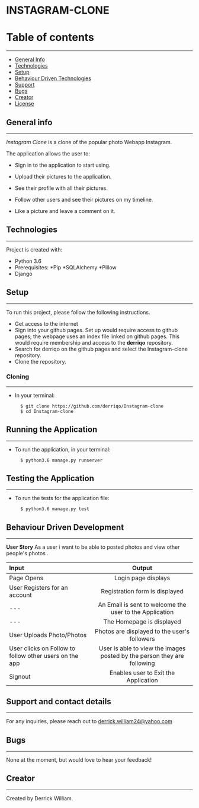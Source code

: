 # INSTAGRAM-CLONE

# Table of contents
***
* [General Info](#General-Info)
* [Technologies](#Technologies)
* [Setup](#Setup)
* [Behaviour Driven Technologies](#Behaviour-Driven-Technologies)
* [Support](#Support)
* [Bugs](#Bugs)
* [Creator](#Creator)
* [License](#License)

## General info
---
 *Instagram Clone* is a clone of the popular photo Webapp Instagram.

The application allows the user to:

* Sign in to the application to start using.

* Upload their pictures to the application.

* See their profile with all their pictures.

* Follow other users and see their pictures on my timeline.

* Like a picture and leave a comment on it.


## Technologies
---
Project is created with:
* Python 3.6
* Prerequisites:   *Pip *SQLAlchemy *Pillow
* Django

## Setup
---
To run this project, please follow the following instructions.
-   Get access to the internet
-   Sign into your github pages. Set up would require access to github pages; the webpage uses an index file linked on github pages. This would require membership and access to the **derriqo** repository.
-   Search for derriqo on the github pages and select the Instagram-clone repository.
-   Clone the repository.

### Cloning
---
* In your terminal:
        
        $ git clone https://github.com/derriqo/Instagram-clone
        $ cd Instagram-clone

## Running the Application
---
* To run the application, in your terminal:

        $ python3.6 manage.py runserver
        
        
## Testing the Application
---
* To run the tests for the application file:

        $ python3.6 manage.py test
        
## Behaviour Driven Development
---

**User Story**
As a user i want to be able to posted photos and view other people's photos .

| Input | Output |
| :---------------- | :---------------: | 
| Page Opens | Login page displays  |
| User Registers for an account | Registration form is displayed |
| --- | An Email is sent to welcome the user to the Application |
| --- | The Homepage is displayed  |
| User Uploads Photo/Photos |  Photos are displayed to the user's followers |
| User clicks on Follow to follow other users on the app| User is able to view the images posted by the person they are following |
| Signout| Enables user to Exit the Application |


## Support and contact details
---
For any inquiries, please reach out to derrick.william24@yahoo.com

## Bugs
---
None at the moment, but would love to hear your feedback!

## Creator
---

Created by Derrick William. 